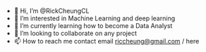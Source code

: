 - 👋 Hi, I’m @RickCheungCL
- 👀 I’m interested in Machine Learning and deep learning
- 🌱 I’m currently learning how to become a Data Analyst
- 💞️ I’m looking to collaborate on any project
- 📫 How to reach me contact email riccheung@gmail.com / here

<!---
RickCheungCL/RickCheungCL is a ✨ special ✨ repository because its `README.md` (this file) appears on your GitHub profile.
You can click the Preview link to take a look at your changes.
--->
